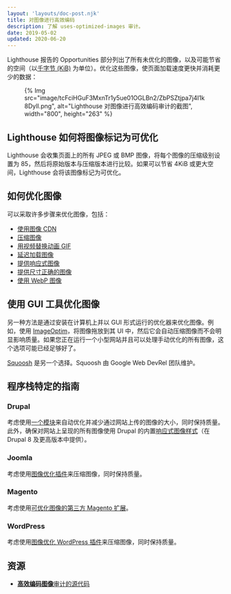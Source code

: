 ```yaml
---
layout: 'layouts/doc-post.njk'
title: 对图像进行高效编码
description: 了解 uses-optimized-images 审计。
date: 2019-05-02
updated: 2020-06-20
---
```


Lighthouse 报告的 Opportunities 部分列出了所有未优化的图像，以及可能节省的空间（以[千字节 (KiB)](https://en.wikipedia.org/wiki/Kibibyte) 为单位）。优化这些图像，使页面加载速度更快并消耗更少的数据：

<figure>{% Img src="image/tcFciHGuF3MxnTr1y5ue01OGLBn2/ZbPSZtjpa7j4I1k8DylI.png", alt="Lighthouse 对图像进行高效编码审计的截图", width="800", height="263" %}</figure>

## Lighthouse 如何将图像标记为可优化

Lighthouse 会收集页面上的所有 JPEG 或 BMP 图像，将每个图像的压缩级别设置为 85，然后将原始版本与压缩版本进行比较。如果可以节省 4KiB 或更大空间，Lighthouse 会将该图像标记为可优化。

## 如何优化图像

可以采取许多步骤来优化图像，包括：

- [使用图像 CDN](https://web.dev/image-cdns/)
- [压缩图像](https://web.dev/use-imagemin-to-compress-images/)
- [用视频替换动画 GIF](https://web.dev/replace-gifs-with-videos/)
- [延迟加载图像](https://web.dev/use-lazysizes-to-lazyload-images/)
- [提供响应式图像](https://web.dev/serve-responsive-images/)
- [提供尺寸正确的图像](https://web.dev/serve-images-with-correct-dimensions/)
- [使用 WebP 图像](https://web.dev/serve-images-webp/)

## 使用 GUI 工具优化图像

另一种方法是通过安装在计算机上并以 GUI 形式运行的优化器来优化图像。例如，使用 [ImageOptim](https://imageoptim.com/mac)，将图像拖放到其 UI 中，然后它会自动压缩图像而不会明显影响质量。如果您正在运行一个小型网站并且可以处理手动优化的所有图像，这个选项可能已经足够好了。

[Squoosh](https://squoosh.app/) 是另一个选择。Squoosh 由 Google Web DevRel 团队维护。

## 程序栈特定的指南

### Drupal

考虑使用[一个模块](https://www.drupal.org/project/project_module?f%5B0%5D=&f%5B1%5D=&f%5B2%5D=im_vid_3%3A123&f%5B3%5D=&f%5B4%5D=sm_field_project_type%3Afull&f%5B5%5D=&f%5B6%5D=&text=optimize+images&solrsort=iss_project_release_usage+desc&op=Search)来自动优化并减少通过网站上传的图像的大小，同时保持质量。此外，确保对网站上呈现的所有图像使用 Drupal 的内置[响应式图像样式](https://www.drupal.org/docs/8/mobile-guide/responsive-images-in-drupal-8)（在 Drupal 8 及更高版本中提供）。

### Joomla

考虑使用[图像优化插件](https://extensions.joomla.org/instant-search/?jed_live%5Bquery%5D=performance)来压缩图像，同时保持质量。

### Magento

考虑使用[可优化图像的第三方 Magento 扩展](https://marketplace.magento.com/catalogsearch/result/?q=optimize%20image)。

### WordPress

考虑使用[图像优化 WordPress 插件](https://wordpress.org/plugins/search/optimize+images/)来压缩图像，同时保持质量。

## 资源

- [**高效编码图像**审计的源代码](https://github.com/GoogleChrome/lighthouse/blob/master/lighthouse-core/audits/byte-efficiency/uses-optimized-images.js)
